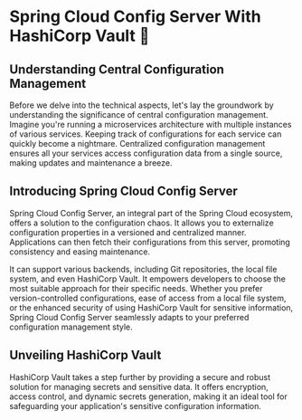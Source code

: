 # Spring Cloud Config Server With HashiCorp Vault 🔑

## Understanding Central Configuration Management

Before we delve into the technical aspects, let's lay the groundwork by understanding the significance of central configuration management. Imagine you're running a microservices architecture with multiple instances of various services. Keeping track of configurations for each service can quickly become a nightmare. Centralized configuration management ensures all your services access configuration data from a single source, making updates and maintenance a breeze.

## Introducing Spring Cloud Config Server

Spring Cloud Config Server, an integral part of the Spring Cloud ecosystem, offers a solution to the configuration chaos. It allows you to externalize configuration properties in a versioned and centralized manner. Applications can then fetch their configurations from this server, promoting consistency and easing maintenance.

It can support various backends, including Git repositories, the local file system, and even HashiCorp Vault. It empowers developers to choose the most suitable approach for their specific needs. Whether you prefer version-controlled configurations, ease of access from a local file system, or the enhanced security of using HashiCorp Vault for sensitive information, Spring Cloud Config Server seamlessly adapts to your preferred configuration management style.

## Unveiling HashiCorp Vault

HashiCorp Vault takes a step further by providing a secure and robust solution for managing secrets and sensitive data. It offers encryption, access control, and dynamic secrets generation, making it an ideal tool for safeguarding your application's sensitive configuration information.
